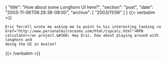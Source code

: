 {
  "title": "How about some Longhorn UI here?",
  "section": "post",
  "date": "2003-11-06T08:28:38-08:00",
  "archive": [
    "2003/11/06"
  ]
}
{{< verbatim >}}

    Eric Terrell wrote me asking me to point to his interesting looking <a href="http://www.personalmicrocosms.com/html/cspcalc.html">RPN
    calculator</a> project.&#160; Hey Eric, how about playing around with longhorn and
    doing the UI in Avalon?
{{< /verbatim >}}
